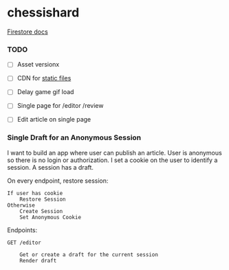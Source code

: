 # chessishard

[Firestore docs](https://googleapis.dev/nodejs/firestore/latest/DocumentSnapshot.html)

### TODO

- [ ] Asset versionx
- [ ] CDN for [static files](https://cloud.google.com/appengine/docs/standard/nodejs/serving-static-files)
- [ ] Delay game gif load
- [ ] Single page for /editor /review
- [ ] Edit article on single page














### Single Draft for an Anonymous Session

I want to build an app where user can publish an article. User is anonymous so there is no login or authorization. I set a cookie on the user to identify a session. A session has a draft. 

On every endpoint, restore session:

    If user has cookie
        Restore Session
    Otherwise
        Create Session
        Set Anonymous Cookie
    
Endpoints:

    GET /editor

        Get or create a draft for the current session
        Render draft
